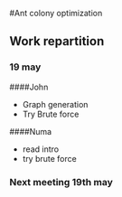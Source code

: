 #Ant colony optimization

## Work repartition

### 19 may

####John

* Graph generation
* Try Brute force

####Numa

* read intro
* try brute force

### Next meeting 19th may 
